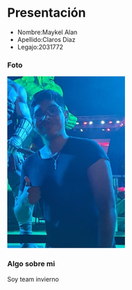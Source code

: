 # Presentación
- Nombre:Maykel Alan
- Apellido:Claros Diaz
- Legajo:2031772
### Foto
 ![Foto mia](fotomia.png)
  
### Algo sobre mi
Soy team invierno
